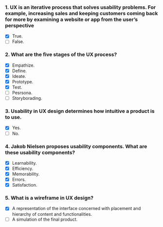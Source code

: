 ### 1. UX is an iterative process that solves usability problems. For example, increasing sales and keeping customers coming back for more by examining a website or app from the user’s perspective

- [x] True.
- [ ] False.

### 2. What are the five stages of the UX process?

- [x] Empathize.
- [x] Define.
- [x] Ideate.
- [x] Prototype.
- [x] Test.
- [ ] Pesrsona.
- [ ] Storyborading.

### 3. Usability in UX design determines how intuitive a product is to use.

- [x] Yes.
- [ ] No.

### 4. Jakob Nielsen proposes usability components. What are these usability components?

- [x] Learnability.
- [x] Efficiency.
- [x] Memorability.
- [x] Errors.
- [x] Satisfaction.

### 5. What is a wireframe in UX design?

- [x] A representation of the interface concerned with placement and hierarchy of content and functionalities.
- [ ] A simulation of the final product.
